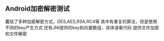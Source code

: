 ## Android加密解密测试
囊括了多种加密解密方式，DES,AES,RSA,RC4等
其中有重复的算法，但是使用不同的key产生方式
还有JNI提供的key和向量数组，具体请看代码
提供文件加密和文件解密